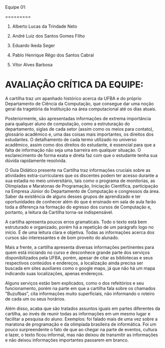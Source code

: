 ﻿Equipe 01:

=========



1. Alberto Lucas da Trindade Neto

2. André Luiz dos Santos Gomes Filho

3. Eduardo Ikeda Seger
4. Pablo Henrique Rêgo dos Santos Cabral

5. Vítor Alves Barbosa



# AVALIAÇÃO CRÍTICA DA EQUIPE:

    

A cartilha traz um apanhado histórico acerca da UFBA e do próprio Departamento de Ciência da Computação, que consegue dar uma noção geral da tragetória da Instituição na área computacional até os dias atuais.

Posteriormente, são apresentadas informações de extrema importância para qualquer aluno de computação, como a estruturação do  departamento, siglas de cada setor (assim como os meios para contato), glossário acadêmico e, uma das coisas mais importantes, os direitos dos estudantes. O detalhamento de cada termo utilizado no universo acadêmico, assim como dos direitos do estudante, é essencial para que a falta de informação não seja uma barreira  em qualquer situação. O esclarecimento de forma exata e direta faz com que o estudante tenha sua dúvida rapidamente resolvida.

O Guia Didático presente na Cartilha traz informações cruciais sobre as atividades extra-curriculares que os discentes podem ter acesso durante a sua estadia no meio universitário, tais como o programa de monitorias, as Olimpíadas e Maratonas de Programação, Iniciação Científica, participação na Empresa Júnior do Departamento de Computação e congressos da área. Saber da existência de alguns desses grupos de aprendizado e ter oportunidades de conhecer além do que é ensinado em sala de aula farão toda a diferença na formação do egresso dos cursos de Computação e, portanto, a leitura da Cartilha torna-se indispensável.

A cartilha apresenta poucos erros gramaticais. Todo o texto está bem estruturado e organizado, porém há a repetição de um parágrafo logo no início. É de uma leitura clara e objetiva. Todas as informações acerca dos cursos são interessantes e de bom proveito do alunado.

Mais a frente, a cartilha apresenta diversas informações pertinentes para quem está iniciando no curso e desconhece grande parte dos serviços disponibilizados pela UFBA, porém, apesar de citar as bibliotecas e seus respectivos conteúdos e endereços, a localização ainda precisa ser buscada em sites auxiliares como o google maps, já que não há um mapa indicando suas localizações, apenas endereços.

Alguns serviços estão bem explicados, como o dos refeitórios e seu funcionamento, porém na parte em que a cartilha fala sobre os chamados "Buzufbas", cita informações muito superficiais, não informando o roteiro de cada um ou seus horários.

Além disso, acaba que são tratados assuntos iguais em partes diferentes da cartilha, ao invés de reunir todas as informações em um mesmo lugar e facilitar a pesquisa do aluno. Exemplos: foi falado mais de uma vez sobre a maratona de programação e da olimpíada brasileira de informática. Foi um pouco surpreendente o fato de que ao chegar na parte de eventos, cultura e lazer, o texto ficou informal, mas não deixou de transmitir as informações e não deixou informações importantes passarem em branco.
